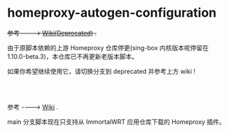# homeproxy-autogen-configuration
~~参考 ----> [Wiki(Deprecated)](https://github.com/thisIsIan-W/homeproxy-autogen-configuration/wiki/Homeproxy-%E4%B8%80%E9%94%AE%E9%85%8D%E7%BD%AE%E8%84%9A%E6%9C%AC-Wiki(%E5%B7%B2%E8%BF%87%E6%97%B6-Deprecated)) .~~

由于原脚本依赖的上游 Homeproxy 仓库停更(sing-box 内核版本呢停留在 1.10.0-beta.3)，本仓库已不再更新老版本脚本。

如果你希望继续使用它，请切换分支到 deprecated 并参考上方 wiki !



<br/>

<br/>

参考 ----> [Wiki](https://github.com/thisIsIan-W/homeproxy-autogen-configuration/wiki/Homeproxy-%E4%B8%80%E9%94%AE%E9%85%8D%E7%BD%AE%E8%84%9A%E6%9C%AC-Wiki) .

main 分支脚本现在只支持从 ImmortalWRT 应用仓库下载的 Homeproxy 插件。

